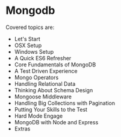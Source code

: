 # Mongodb

Covered topics are:

* Let's Start
* OSX Setup
* Windows Setup
* A Quick ES6 Refresher
* Core Fundamentals of MongoDB
* A Test Driven Experience
* Mongo Operators
* Handling Relational Data
* Thinking About Schema Design
* Mongoose Middleware
* Handling Big Collections with Pagination
* Putting Your Skills to the Test
* Hard Mode Engage
* MongoDB with Node and Express
* Extras

